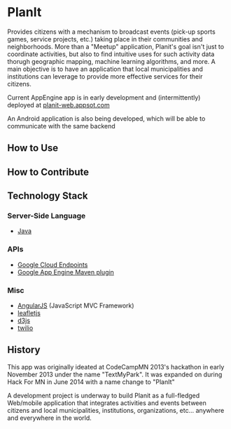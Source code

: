 PlanIt
==========
Provides citizens with a mechanism to broadcast events (pick-up sports games, service projects, etc.) taking place in their communities and neighborhoods. More than a "Meetup" application, Planit's goal isn't just to coordinate activities, but also to find intuitive uses for such activity data thorugh geographic mapping, machine learning algorithms, and more. A main objective is to have an application that local municipalities and institutions can leverage to provide more effective services for their citizens.

Current AppEngine app is in early development and (intermittently) deployed at [planit-web.appsot.com](https://planit-web.appspot.com)

An Android application is also being developed, which will be able to communicate with the same backend

How to Use
----------

How to Contribute
-----------------

Technology Stack
----------------

### Server-Side Language
- [Java][1]

### APIs
- [Google Cloud Endpoints][2]
- [Google App Engine Maven plugin][3]

### Misc

- [AngularJS][4] (JavaScript MVC Framework)
- [leafletjs][5]
- [d3js][6]
- [twilio][7]


History
-------
This app was originally ideated at CodeCampMN 2013's hackathon in early November 2013 under the name "TextMyPark".  It was expanded on during Hack For MN in June 2014 with a name change to "PlanIt" 

A development project is underway to build Planit as a full-fledged Web/mobile application that integrates activities and events between citizens and local municipalities, institutions, organizations, etc... anywhere and everywhere in the world.

[1]: http://java.com/en/
[2]: https://developers.google.com/appengine/docs/java/endpoints/
[3]: https://developers.google.com/appengine/docs/java/tools/maven
[4]: http://leafletjs.com/
[5]: https://angularjs.org/
[6]: http://www.d3js.org/
[7]: https://www.twilio.com/
